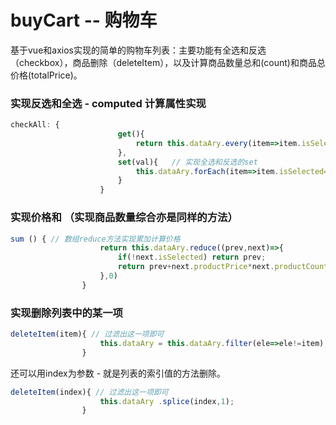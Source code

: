 # buyCart -- 购物车
基于vue和axios实现的简单的购物车列表：主要功能有全选和反选（checkbox），商品删除（deleteItem），以及计算商品数量总和(count)和商品总价格(totalPrice)。

### 实现反选和全选 - computed 计算属性实现

```javascript
checkAll: {  
                        get(){  
                            return this.dataAry.every(item=>item.isSelected);
                        },
                        set(val){   // 实现全选和反选的set
                            this.dataAry.forEach(item=>item.isSelected=val);
                        }
                    }
```


### 实现价格和 （实现商品数量综合亦是同样的方法）

```javascript
sum () { // 数组reduce方法实现累加计算价格
                    return this.dataAry.reduce((prev,next)=>{
                        if(!next.isSelected) return prev;
                        return prev+next.productPrice*next.productCount;
                    },0)
                }
```

### 实现删除列表中的某一项

```javascript
deleteItem(item){ // 过滤出这一项即可
                    this.dataAry = this.dataAry.filter(ele=>ele!=item);
                }
```

还可以用index为参数 - 就是列表的索引值的方法删除。

```javascript
deleteItem(index){ // 过滤出这一项即可
                    this.dataAry .splice(index,1);
                }
```

